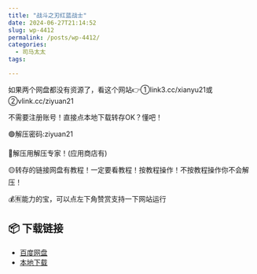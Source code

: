 ```yaml
---
title: "战斗之刃红蓝战士"
date: 2024-06-27T21:14:52
slug: wp-4412
permalink: /posts/wp-4412/
categories:
  - 司马太太
tags:

---
```


如果两个网盘都没有资源了，看这个网站👉①link3.cc/xianyu21或②vlink.cc/ziyuan21

不需要注册账号！直接点本地下载转存OK？懂吧！

🟢解压密码:ziyuan21

🔵解压用解压专家！(应用商店有)

🟡转存的链接网盘有教程！一定要看教程！按教程操作！不按教程操作你不会解压！

💰🈶能力的宝，可以点左下角赞赏支持一下网站运行

## 📦 下载链接
- [百度网盘](https://blziyuan21.com/pay-download/4412?key=79cb9c6015&down_id=0)
- [本地下载](https://blziyuan21.com/pay-download/4412?key=79cb9c6015&down_id=1)

